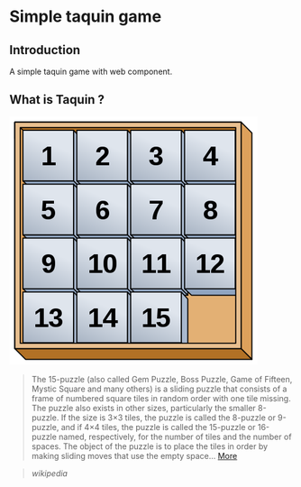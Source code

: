 # Simple taquin game

## Introduction

A simple taquin game with web component.


## What is Taquin ?

![Image of taquin game](taquin.png)

> The 15-puzzle (also called Gem Puzzle, Boss Puzzle, Game of Fifteen, Mystic Square and many others) is a sliding puzzle that consists of a frame of numbered square tiles in random order with one tile missing. The puzzle also exists in other sizes, particularly the smaller 8-puzzle. If the size is 3×3 tiles, the puzzle is called the 8-puzzle or 9-puzzle, and if 4×4 tiles, the puzzle is called the 15-puzzle or 16-puzzle named, respectively, for the number of tiles and the number of spaces. The object of the puzzle is to place the tiles in order by making sliding moves that use the empty space... [More](https://en.wikipedia.org/wiki/15_puzzle)

> <cite>wikipedia</cite>
